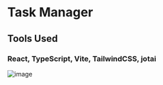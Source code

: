 # Task Manager 
## Tools Used
### React, TypeScript, Vite, TailwindCSS, jotai

![image](https://github.com/Dagmawi-22/task-mgt/assets/109204719/1d886a79-2295-4970-892a-7e3d4f806584)

